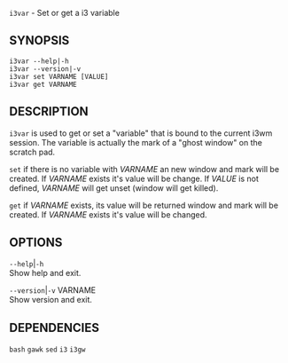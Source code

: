 `i3var` - Set or get a i3 variable

SYNOPSIS
--------
```text
i3var --help|-h
i3var --version|-v
i3var set VARNAME [VALUE]
i3var get VARNAME
```

DESCRIPTION
-----------
`i3var` is used to get or set a "variable" that
is bound to the current i3wm session.  The
variable is actually the mark of a "ghost window"
on the scratch pad.

`set` 
if there is no variable with *VARNAME* an new
window and mark will be created.  If *VARNAME*
exists it's value will be change.  If *VALUE* is
not defined,  *VARNAME* will get unset (window
will get killed). 

`get` 
if *VARNAME* exists,  its value will be returned window and mark will be created.  If *VARNAME* exists it's value will be changed.  


OPTIONS
-------

`--help`|`-h`  
Show help and exit.

`--version`|`-v` VARNAME  
Show version and exit.


DEPENDENCIES
------------
`bash`
`gawk`
`sed`
`i3`
`i3gw`



